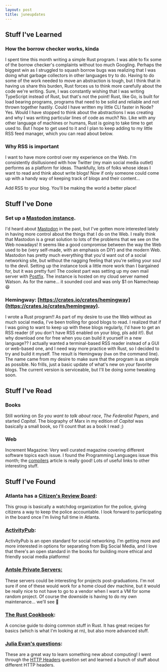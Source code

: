 ```yaml
---
layout: post
title: juneupdates
---
```

## Stuff I've Learned

### How the borrow checker works, kinda

I spent time this month writing a simple Rust program. I was able to fix some of the borrow checker's complaints without too much Googling. Perhaps the biggest win as I struggled to squash borrow bugs was realizing that I was doing what garbage collectors in other languages try to do. Having to do some of the work needed to move an abstraction is tough, but I think that in having us share this burden, Rust forces us to think more carefully about the code we're writing. Sure, I was constantly wishing that I was writing TypeScript instead of Rust, but that's not the point! Rust, like Go, is built for load bearing programs, programs that need to be solid and reliable and not thrown together hastily. Could I have written my little CLI faster in Node? Yes. Would I have stopped to think about the abstractions I was creating and why I was writing particular lines of code as much? No. Like with any other language of machines or humans, Rust is going to take time to get used to. But I hope to get used to it and I plan to keep adding to my little RSS feed manager, which you can read about below.

### Why RSS is important

I want to have more control over my experience on the Web. I'm consistently disillusioned with how Twitter (my main social media outlet) performs as a platform for ideas. Thankfully, lots of folks whose ideas I want to read and think about write blogs! Now if only someone could come up with a handy way of keeping track of blogs and their content...

Add RSS to your blog. You'll be making the world a better place!

## Stuff I've Done

### Set up a [Mastodon instance](https://thecabal.xyz).

I'd heard about [Mastodon](https://joinmastodon.org/) in the past, but I've gotten more interested lately in having more control about the things that I do on the Web. I really think that Mastodon is a great solution to lots of the problems that we see on the Web nowadays! It seems like a good compromise between the way the Web used to be (very self-made, with an emphasis on DIY) and the modern Web. Mastodon has pretty much everything that you'd want out of a social networking site, but without the nagging feeling that you're selling your soul to the devil. Setting up the instance took a little more work than I bargained for, but it was pretty fun! The coolest part was setting up my own mail server with [Postfix](http://www.postfix.org/). The instance is hosted on my cloud server named Watson. As for the name... it sounded cool and was only $1 on Namecheap 😆

### Hemingway: [https://crates.io/crates/hemingway](https://crates.io/crates/hemingway).

I wrote a Rust program!! As part of my desire to use the Web without as much social media, I've been trolling for good blogs to read. I realized that if I was going to want to keep up with these blogs regularly, I'd have to get an RSS reader (if you don't have RSS enabled on your blog, pls add it!). But why download one for free when you can build it yourself in a new language?? I actually wanted a terminal-based RSS reader instead of a GUI or web-based one, and I need way more practice with Rust, so I decided to try and build it myself. The result is Hemingway (`hem` on the command line). The name came from my desire to make sure that the program is as simple as possible. No frills, just a basic update of what's new on your favorite blogs. The current version is serviceable, but I'll be doing some tweaking soon.

## Stuff I've Read

### Books

Still working on *So you want to talk about race*, *The Federalist Papers*, and started *Capital*. The biography of Marx in my edition of *Capital* was basically a small book, so I'll count that as a book I read ;)

### Web

Increment Magazine: Very well curated magazine covering different software topics each issue. I found the Programming Languages issue this month; the [compilers](https://increment.com/programming-languages/crash-course-in-compilers/) article is really good! Lots of useful links to other interesting stuff.

## Stuff I've Found

### Atlanta has a [Citizen's Review Board](https://acrbgov.org/about-us/):

This group is basically a watchdog organization for the police, giving citizens a way to keep the police accountable. I look forward to participating in the board once I'm living full time in Atlanta.

### [ActivityPub](https://activitypub.rocks/):

ActivityPub is an open standard for social networking. I'm getting more and more interested in options for separating from Big Social Media, and I love that there's an open standard in the books for building more ethical and friendly social media platforms!

### [Antsle Private Servers:](https://antsle.com/buy/#0)

These servers could be interesting for projects post-graduations. I'm not sure if one of these would work for a home cloud dev machine, but it would be really nice to not have to go to a vendor when I want a VM for some random project. Of course the downside is having to do my own maintenance... we'll see 🤪

### [The Rust Cookbook](https://rust-lang-nursery.github.io/rust-cookbook/about.html):

A concise guide to doing common stuff in Rust. It has great recipes for basics (which is what I'm looking at rn), but also more advanced stuff. 

### [Julia Evan's questions](https://questions.wizardzines.com/#whats-this):

These are a great way to learn something new about computing! I went through the [HTTP Headers](https://questions.wizardzines.com/http-request-headers.html) question set and learned a bunch of stuff about different HTTP headers.

